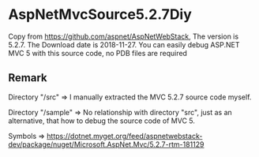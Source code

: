﻿# AspNetMvcSource5.2.7Diy
Copy from https://github.com/aspnet/AspNetWebStack, The version is 5.2.7.  The Download date is 2018-11-27. You can easily debug ASP.NET MVC 5 with this source code, no PDB files are required

## Remark

Directory "/src" => I manually extracted the MVC 5.2.7 source code myself.

Directory "/sample" => No relationship with directory "src", just as an alternative, that how to debug the source code of MVC 5.

Symbols => https://dotnet.myget.org/feed/aspnetwebstack-dev/package/nuget/Microsoft.AspNet.Mvc/5.2.7-rtm-181129

